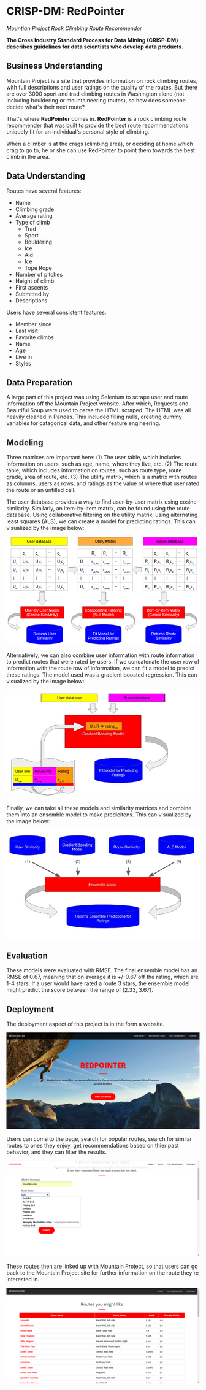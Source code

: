 # CRISP-DM:  RedPointer
_Mountian Project Rock Climbing Route Recommender_

**The Cross Industry Standard Process for Data Mining (CRISP-DM) describes guidelines for data scientists who develop data products.**  


## Business Understanding
Mountain Project is a site that provides information on rock climbing routes, with full descriptions and user ratings on the quality of the routes. But there are over 3000 sport and trad climbing routes in Washington alone (not including bouldering or mountaineering routes), so how does someone decide what's their next route?

That's where **RedPointer** comes in. **RedPointer** is a rock climbing route recommender that was built to provide the best route recommendations uniquely fit for an individual's personal style of climbing. 

When a climber is at the crags (climbing area), or deciding at home which crag to go to, he or she can use RedPointer to point them towards the best climb in the area.


## Data Understanding
Routes have several features:
* Name
* Climbing grade
* Average rating
* Type of climb
	- Trad
	- Sport 
	- Bouldering
	- Ice
	- Aid
	- Ice
	- Tope Rope
* Number of pitches
* Height of climb 
* First ascents
* Submitted by
* Descriptions

Users have several consistent features:
* Member since
* Last visit
* Favorite climbs
* Name
* Age
* Live in
* Styles

## Data Preparation
A large part of this project was using Selenium to scrape user and route information off the Mountain Project website. After which, Requests and Beautiful Soup were used to parse the HTML scraped. The HTML was all heavily cleaned in Pandas. This included filling nulls, creating dummy variables for catagorical data, and other feature engineering. 


## Modeling
Three matrices are important here: (1) The user table, which includes information on users, such as age, name, where they live, etc. (2) The route table, which includes information on routes, such as route type, route grade, area of route, etc. (3) The utility matrix, which is a matrix with routes as columns, users as rows, and ratings as the value of where that user rated the route or an unfilled cell. 

The user database provides a way to find user-by-user matrix using cosine similarity. Similarly, an item-by-item matrix, can be found using the route database. Using collaborative filtering on the utility matrix, using alternating least squares (ALS), we can create a model for predicting ratings. This can visualized by the image below:

![Content Based and Collabortive Filtering](data/images/ensemble1.png)

Alternatively, we can also combine user information with route information to predict routes that were rated by users. If we concatenate the user row of information with the route row of information, we can fit a model to predict these ratings. The model used was a gradient boosted regression. This can visualized by the image below:

![Gradient Boosting Model](data/images/ensemble2.jpg)

Finally, we can take all these models and similarity matrices and combine them into an ensemble model to make predicitons. This can visualized by the image below:

![Ensemble](data/images/ensemble3.jpg)


## Evaluation
These models were evaluated with RMSE. The final ensemble model has an RMSE of 0.67, meaning that on average it is +/-0.67 off the rating, which are 1-4 stars. If a user would have rated a route 3 stars, the ensemble model might predict the score between the range of (2.33, 3.67). 


## Deployment
The deployment aspect of this project is in the form a website. 

![Image of the landing page](data/images/redpointer.png)

Users can come to the page, search for popular routes, search for similar routes to ones they enjoy, get recommendations based on thier past behavior, and they can filter the results.

![Image of the landing page](data/images/site2.png)

These routes then are linked up with Mountain Project, so that users can go back to the Mountain Project site for further information on the route they're interested in. 

![Image of the landing page](data/images/site3.png)

